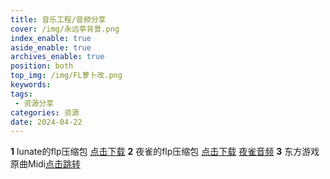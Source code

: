 ```yaml
---
title: 音乐工程/音频分享
cover: /img/永远亭背景.png
index_enable: true
aside_enable: true
archives_enable: true
position: both
top_img: /img/FL萝卜改.png
keywords: 
tags:
 - 资源分享
categories: 资源
date: 2024-04-22
---
```

**1** lunate的flp压缩包 [点击下载](/download/lunate.zip)
**2** 夜雀的flp压缩包 [点击下载](/download/雀.zip)
  [夜雀音频](/download/Nightbird.mp3)
**3** 东方游戏原曲Midi[点击跳转](https://akinabaka.github.io/%E4%B8%9C%E6%96%B9Midi/)


